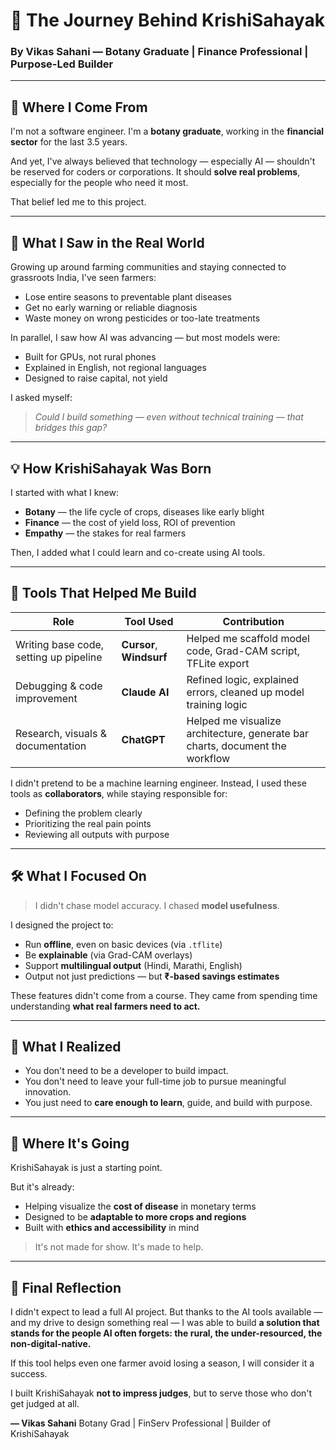 # 🌱 The Journey Behind KrishiSahayak
### By Vikas Sahani — Botany Graduate | Finance Professional | Purpose-Led Builder

---

## 🧭 Where I Come From

I'm not a software engineer.
I'm a **botany graduate**, working in the **financial sector** for the last 3.5 years.

And yet, I've always believed that technology — especially AI — shouldn't be reserved for coders or corporations.
It should **solve real problems**, especially for the people who need it most.

That belief led me to this project.

---

## 🌾 What I Saw in the Real World

Growing up around farming communities and staying connected to grassroots India, I've seen farmers:
- Lose entire seasons to preventable plant diseases
- Get no early warning or reliable diagnosis
- Waste money on wrong pesticides or too-late treatments

In parallel, I saw how AI was advancing — but most models were:
- Built for GPUs, not rural phones
- Explained in English, not regional languages
- Designed to raise capital, not yield

I asked myself:
> _Could I build something — even without technical training — that bridges this gap?_

---

## 💡 How KrishiSahayak Was Born

I started with what I knew:
- **Botany** — the life cycle of crops, diseases like early blight
- **Finance** — the cost of yield loss, ROI of prevention
- **Empathy** — the stakes for real farmers

Then, I added what I could learn and co-create using AI tools.

---

## 🧰 Tools That Helped Me Build

| Role | Tool Used | Contribution |
|------|-----------|--------------|
| Writing base code, setting up pipeline | **Cursor**, **Windsurf** | Helped me scaffold model code, Grad-CAM script, TFLite export |
| Debugging & code improvement | **Claude AI** | Refined logic, explained errors, cleaned up model training logic |
| Research, visuals & documentation | **ChatGPT** | Helped me visualize architecture, generate bar charts, document the workflow |

I didn't pretend to be a machine learning engineer.
Instead, I used these tools as **collaborators**, while staying responsible for:
- Defining the problem clearly
- Prioritizing the real pain points
- Reviewing all outputs with purpose

---

## 🛠 What I Focused On

> I didn't chase model accuracy. I chased **model usefulness**.

I designed the project to:
- Run **offline**, even on basic devices (via `.tflite`)
- Be **explainable** (via Grad-CAM overlays)
- Support **multilingual output** (Hindi, Marathi, English)
- Output not just predictions — but **₹-based savings estimates**

These features didn't come from a course.
They came from spending time understanding **what real farmers need to act.**

---

## 🧠 What I Realized

- You don't need to be a developer to build impact.
- You don't need to leave your full-time job to pursue meaningful innovation.
- You just need to **care enough to learn**, guide, and build with purpose.

---

## 📍 Where It's Going

KrishiSahayak is just a starting point.

But it's already:
- Helping visualize the **cost of disease** in monetary terms
- Designed to be **adaptable to more crops and regions**
- Built with **ethics and accessibility** in mind

> It's not made for show. It's made to help.

---

## 🙏 Final Reflection

I didn't expect to lead a full AI project.
But thanks to the AI tools available — and my drive to design something real — I was able to build **a solution that stands for the people AI often forgets: the rural, the under-resourced, the non-digital-native.**

If this tool helps even one farmer avoid losing a season, I will consider it a success.

I built KrishiSahayak **not to impress judges**,
but to serve those who don't get judged at all.

**— Vikas Sahani**
Botany Grad | FinServ Professional | Builder of KrishiSahayak
